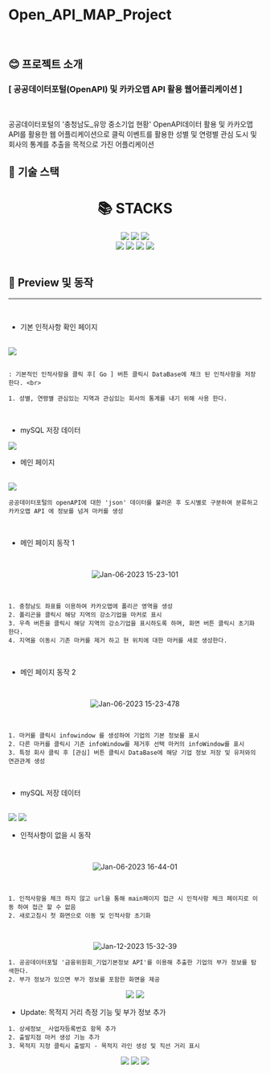 # Open_API_MAP_Project

<br>

## 😊 프로젝트 소개

### [ 공공데이터포털(OpenAPI) 및 카카오맵 API 활용 웹어플리케이션 ]

<br>

<p>
공공데이터포털의 '충청남도_유망 중소기업 현황' OpenAPI데이터 활용 및 카카오맵 API를 활용한 웹 어플리케이션으로 클릭 이벤트를 활용한 성별 및 연령별 관심 도시 및 회사의 통계를 추출을 목적으로 가진 어플리케이션

</p>

## 👐 기술 스택

<div align=center>

<h1>📚 STACKS</h1>

<div align=center> 
  <img src="https://img.shields.io/badge/react-61DAFB?style=for-the-badge&logo=react&logoColor=black">
  <img src="https://img.shields.io/badge/Redux-Saga-764ABC?style=for-the-badge&logo=Redux-Saga&logoColor=white">
  <img src="https://img.shields.io/badge/Axios-5A29E4?style=for-the-badge&logo=Axios&logoColor=white">
  <br>
  <img src="https://img.shields.io/badge/Node.js-339933?style=for-the-badge&logo=Node.js&logoColor=white">
  <img src="https://img.shields.io/badge/Express-000000?style=for-the-badge&logo=Express&logoColor=white">
  <img src="https://img.shields.io/badge/MySQL-4479A1?style=for-the-badge&logo=MySQL&logoColor=white">
  <img src="https://img.shields.io/badge/Sequelize-52B0E7?style=for-the-badge&logo=Sequelize&logoColor=white">
  <br>
</div>
</div>

<br>

## 🏃 Preview 및 동작

---

<br>

- 기본 인적사항 확인 페이지

<br>

<img src='./readme/join.png'>

<br>

```

: 기본적인 인적사항을 클릭 후[ Go ] 버튼 클릭시 DataBase에 채크 된 인적사항을 저장 한다. <br>

1. 성별, 연령별 관심있는 지역과 관심있는 회사의 통계를 내기 위해 사용 한다.

```

<br>

- mySQL 저장 데이터

<img src='./readme/db1.png'>

<br>

- 메인 페이지

<br>

<img src='./readme/main.png'>

<br>

```
공공데이터포털의 openAPI에 대한 'json' 데이터를 불러온 후 도시별로 구분하여 분류하고 카카오맵 API 에 정보를 넘겨 마커를 생성
```

<br>

- 메인 페이지 동작 1

<br>

<div align=center>

![Jan-06-2023 15-23-101](https://user-images.githubusercontent.com/105937460/210948325-0d5c3f35-bf83-42d1-974f-f2b5dbab40e0.gif)

</div>

<br>

```
1. 충청남도 좌표를 이용하여 카카오맵에 폴리곤 영역을 생성
2. 폴리곤을 클릭시 해당 지역의 강소기업을 마커로 표시
3. 우측 버튼을 클릭시 해당 지역의 강소기업을 표시하도록 하며, 화면 버튼 클릭시 초기화 한다.
4. 지역을 이동시 기존 마커를 제거 하고 현 위치에 대한 마커를 새로 생성한다.
```

<br>

- 메인 페이지 동작 2

<br>

<div align=center>

![Jan-06-2023 15-23-478](https://user-images.githubusercontent.com/105937460/210948433-d28ba2be-4ff6-492a-bcc0-2e4fa248a29d.gif)

</div>

<br>

```
1. 마커를 클릭시 infowindow 를 생성하여 기업의 기본 정보를 표시
2. 다른 마커를 클릭시 기존 infoWindow를 제거후 선택 마커의 infoWindow를 표시
3. 특정 회사 클릭 후 [관심] 버튼 클릭시 DataBase에 해당 기업 정보 저장 및 유저와의 연관관계 생성
```

<br>

- mySQL 저장 데이터

<br>

<img src='./readme/db2.png'>

<img src='./readme/db2.png'>

<br>

- 인적사항이 없을 시 동작

<br>

<div align=center>

![Jan-06-2023 16-44-01](https://user-images.githubusercontent.com/105937460/210954316-0e8ff1d7-abe3-46db-8b7e-856ed876b46a.gif)

</div>

<br>

```
1. 인적사항을 체크 하지 않고 url을 통해 main페이지 접근 시 인적사항 체크 페이지로 이동 하여 접근 할 수 없음
2. 새로고침시 첫 화면으로 이동 및 인적사항 초기화
```

<br>

<div align=center>

![Jan-12-2023 15-32-39](https://user-images.githubusercontent.com/105937460/211994842-708245e0-6966-4ab6-af53-fe464b4c279b.gif)

</div>

```
1. 공공데이터포털 '금융위원회_기업기본정보 API'를 이용해 추출한 기업의 부가 정보를 탐색한다.
2. 부가 정보가 있으면 부가 정보를 포함한 화면을 제공
```

<div align=center>

<img src='./readme/content1.png'>
<img src='./readme/content2.png'>

</div>

- Update: 목적지 거리 측정 기능 및 부가 정보 추가

```
1. 상세정보_ 사업자등록번호 항목 추가
2. 출발지점 마커 생성 기능 추가
3. 목적지 지정 클릭시 출발지 - 목적지 라인 생성 및 직선 거리 표시
```

<div align=center>

<img src='./readme/point1.png'>
<img src='./readme/point2.png'>
<img src='./readme/point3.png'>

</div>
